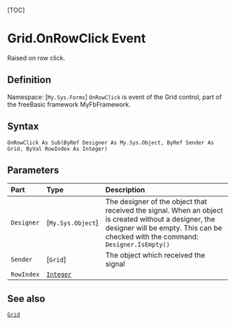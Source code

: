 [TOC]
# Grid.OnRowClick Event
Raised on row click.
## Definition
Namespace: [`My.Sys.Forms`]
`OnRowClick` is event of the Grid control, part of the freeBasic framework MyFbFramework.
## Syntax
```freeBasic
OnRowClick As Sub(ByRef Designer As My.Sys.Object, ByRef Sender As Grid, ByVal RowIndex As Integer)
```

## Parameters

|Part|Type|Description|
| :------------ | :------------ | :------------ |
|`Designer`|[`My.Sys.Object`]|The designer of the object that received the signal. When an object is created without a designer, the designer will be empty. This can be checked with the command: `Designer.IsEmpty()`|
|`Sender`|[`Grid`]|The object which received the signal|
|`RowIndex`|[`Integer`]("https://www.freebasic.net/wiki/KeyPgInteger")||

## See also
[`Grid`](Grid.md)

